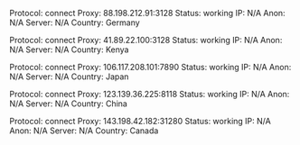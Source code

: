 Protocol: connect
Proxy: 88.198.212.91:3128
Status: working
IP: N/A
Anon: N/A
Server: N/A
Country: Germany

Protocol: connect
Proxy: 41.89.22.100:3128
Status: working
IP: N/A
Anon: N/A
Server: N/A
Country: Kenya

Protocol: connect
Proxy: 106.117.208.101:7890
Status: working
IP: N/A
Anon: N/A
Server: N/A
Country: Japan

Protocol: connect
Proxy: 123.139.36.225:8118
Status: working
IP: N/A
Anon: N/A
Server: N/A
Country: China

Protocol: connect
Proxy: 143.198.42.182:31280
Status: working
IP: N/A
Anon: N/A
Server: N/A
Country: Canada

